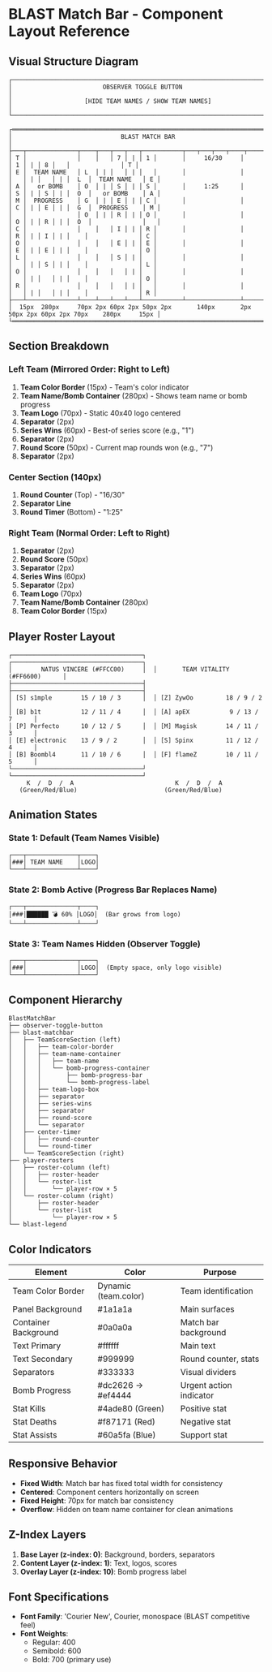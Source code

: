 # BLAST Match Bar - Component Layout Reference

## Visual Structure Diagram

```
┌────────────────────────────────────────────────────────────────────────────────────┐
│                         OBSERVER TOGGLE BUTTON                                      │
│                    [HIDE TEAM NAMES / SHOW TEAM NAMES]                             │
└────────────────────────────────────────────────────────────────────────────────────┘

┌═══════════════════════════════════════════════════════════════════════════════════┐
│                              BLAST MATCH BAR                                       │
├───┬──────────────┬────┬───┬───┬───┬───────────┬───┬───┬───┬────┬──────────────┬───┤
│ T │              │    │   │ 7 │ | │ 1 │       │     16/30     │       │ 1 │ | │ 8 │   │              │ T │
│ E │  TEAM NAME   │ L  │ | │   │ | │   │       │               │       │   │ | │   │ | │  L  │  TEAM NAME   │ E │
│ A │   or BOMB    │ O  │ | │ S │ | │ S │       │     1:25      │       │ S │ | │ S │ | │  O  │   or BOMB    │ A │
│ M │  PROGRESS    │ G  │ | │ E │ | │ C │       │               │       │ C │ | │ E │ | │  G  │  PROGRESS    │ M │
│   │              │ O  │ | │ R │ | │ O │       │               │       │ O │ | │ R │ | │  O  │              │   │
│ C │              │    │   │ I │ | │ R │       │               │       │ R │ | │ I │ | │    │              │ C │
│ O │              │    │   │ E │ | │ E │       │               │       │ E │ | │ E │ | │    │              │ O │
│ L │              │    │   │ S │ | │   │       │               │       │   │ | │ S │ | │    │              │ L │
│ O │              │    │   │   │ | │   │       │               │       │   │ | │   │ | │    │              │ O │
│ R │              │    │   │   │ | │   │       │               │       │   │ | │   │ | │    │              │ R │
├───┴──────────────┴────┴───┴───┴───┴───────────┴───────────────┴───────┴───┴───┴───┴────┴──────────────┴───┤
│  15px  280px     70px 2px 60px 2px 50px 2px       140px       2px 50px 2px 60px 2px 70px    280px     15px │
└═══════════════════════════════════════════════════════════════════════════════════┘
```

## Section Breakdown

### Left Team (Mirrored Order: Right to Left)
1. **Team Color Border** (15px) - Team's color indicator
2. **Team Name/Bomb Container** (280px) - Shows team name or bomb progress
3. **Team Logo** (70px) - Static 40x40 logo centered
4. **Separator** (2px)
5. **Series Wins** (60px) - Best-of series score (e.g., "1")
6. **Separator** (2px)
7. **Round Score** (50px) - Current map rounds won (e.g., "7")
8. **Separator** (2px)

### Center Section (140px)
1. **Round Counter** (Top) - "16/30"
2. **Separator Line**
3. **Round Timer** (Bottom) - "1:25"

### Right Team (Normal Order: Left to Right)
1. **Separator** (2px)
2. **Round Score** (50px)
3. **Separator** (2px)
4. **Series Wins** (60px)
5. **Separator** (2px)
6. **Team Logo** (70px)
7. **Team Name/Bomb Container** (280px)
8. **Team Color Border** (15px)

## Player Roster Layout

```
┌────────────────────────────────────┐  ┌────────────────────────────────────┐
│        NATUS VINCERE (#FFCC00)     │  │       TEAM VITALITY (#FF6600)      │
├────────────────────────────────────┤  ├────────────────────────────────────┤
│ [S] s1mple        15 / 10 / 3      │  │ [Z] ZywOo         18 / 9 / 2       │
│ [B] b1t           12 / 11 / 4      │  │ [A] apEX           9 / 13 / 7      │
│ [P] Perfecto      10 / 12 / 5      │  │ [M] Magisk        14 / 11 / 3      │
│ [E] electronic    13 / 9 / 2       │  │ [S] Spinx         11 / 12 / 4      │
│ [B] Boombl4       11 / 10 / 6      │  │ [F] flameZ        10 / 11 / 5      │
└────────────────────────────────────┘  └────────────────────────────────────┘
     K  /  D  /  A                            K  /  D  /  A
   (Green/Red/Blue)                        (Green/Red/Blue)
```

## Animation States

### State 1: Default (Team Names Visible)
```
┌───┬──────────────┬────┐
│###│ TEAM NAME    │LOGO│
└───┴──────────────┴────┘
```

### State 2: Bomb Active (Progress Bar Replaces Name)
```
┌───┬──────────────┬────┐
│###│██████ 💣 60% │LOGO│  (Bar grows from logo)
└───┴──────────────┴────┘
```

### State 3: Team Names Hidden (Observer Toggle)
```
┌───┬──────────────┬────┐
│###│              │LOGO│  (Empty space, only logo visible)
└───┴──────────────┴────┘
```

## Component Hierarchy

```
BlastMatchBar
├── observer-toggle-button
├── blast-matchbar
│   ├── TeamScoreSection (left)
│   │   ├── team-color-border
│   │   ├── team-name-container
│   │   │   ├── team-name
│   │   │   └── bomb-progress-container
│   │   │       ├── bomb-progress-bar
│   │   │       └── bomb-progress-label
│   │   ├── team-logo-box
│   │   ├── separator
│   │   ├── series-wins
│   │   ├── separator
│   │   ├── round-score
│   │   └── separator
│   ├── center-timer
│   │   ├── round-counter
│   │   └── round-timer
│   └── TeamScoreSection (right)
├── player-rosters
│   ├── roster-column (left)
│   │   ├── roster-header
│   │   └── roster-list
│   │       └── player-row × 5
│   └── roster-column (right)
│       ├── roster-header
│       └── roster-list
│           └── player-row × 5
└── blast-legend
```

## Color Indicators

| Element | Color | Purpose |
|---------|-------|---------|
| Team Color Border | Dynamic (team.color) | Team identification |
| Panel Background | #1a1a1a | Main surfaces |
| Container Background | #0a0a0a | Match bar background |
| Text Primary | #ffffff | Main text |
| Text Secondary | #999999 | Round counter, stats |
| Separators | #333333 | Visual dividers |
| Bomb Progress | #dc2626 → #ef4444 | Urgent action indicator |
| Stat Kills | #4ade80 (Green) | Positive stat |
| Stat Deaths | #f87171 (Red) | Negative stat |
| Stat Assists | #60a5fa (Blue) | Support stat |

## Responsive Behavior

- **Fixed Width**: Match bar has fixed total width for consistency
- **Centered**: Component centers horizontally on screen
- **Fixed Height**: 70px for match bar consistency
- **Overflow**: Hidden on team name container for clean animations

## Z-Index Layers

1. **Base Layer (z-index: 0)**: Background, borders, separators
2. **Content Layer (z-index: 1)**: Text, logos, scores
3. **Overlay Layer (z-index: 10)**: Bomb progress label

## Font Specifications

- **Font Family**: 'Courier New', Courier, monospace (BLAST competitive feel)
- **Font Weights**:
  - Regular: 400
  - Semibold: 600
  - Bold: 700 (primary use)
